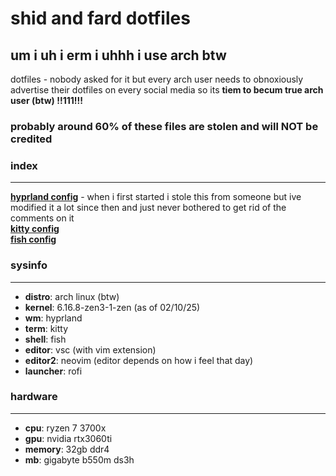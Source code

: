 # shid and fard dotfiles

## um i uh i erm i uhhh i use arch btw

dotfiles - nobody asked for it but every arch user needs to obnoxiously advertise their dotfiles on every social media so its **tiem to becum true arch user (btw) !!111!!!**

### probably around 60% of these files are stolen and will NOT be credited

### index

---

[**hyprland config**](https://github.com/formulated0/dotfiles/tree/main/hypr) - when i first started i stole this from someone but ive modified it a lot since then and just never bothered to get rid of the comments on it  
[**kitty config**](kittyGithubPageUrlGoesHere)  
[**fish config**](fishGithubPageUrlGoesHere)  


### sysinfo

---

* **distro**: arch linux (btw)
* **kernel**: 6.16.8-zen3-1-zen (as of 02/10/25)
* **wm**: hyprland
* **term**: kitty
* **shell**: fish
* **editor**: vsc (with vim extension)
* **editor2**: neovim (editor depends on how i feel that day)
* **launcher**: rofi

### hardware

---

* **cpu**: ryzen 7 3700x
* **gpu**: nvidia rtx3060ti
* **memory**: 32gb ddr4
* **mb**: gigabyte b550m ds3h
